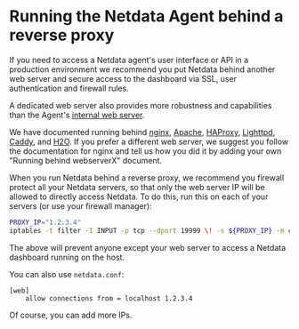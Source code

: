 # Running the Netdata Agent behind a reverse proxy

If you need to access a Netdata agent's user interface or API in a production environment we recommend you put Netdata behind
another web server and secure access to the dashboard via SSL, user authentication and firewall rules. 

A dedicated web server also provides more robustness and capabilities than the Agent's [internal web server](https://github.com/netdata/netdata/blob/master/src/web/README.md).

We have documented running behind
[nginx](https://github.com/netdata/netdata/blob/master/docs/Running-behind-nginx.md),
[Apache](https://github.com/netdata/netdata/blob/master/docs/Running-behind-apache.md),
[HAProxy](https://github.com/netdata/netdata/blob/master/docs/Running-behind-haproxy.md),
[Lighttpd](https://github.com/netdata/netdata/blob/master/docs/Running-behind-lighttpd.md),
[Caddy](https://github.com/netdata/netdata/blob/master/docs/Running-behind-caddy.md),
and [H2O](https://github.com/netdata/netdata/blob/master/docs/Running-behind-h2o.md).
If you prefer a different web server, we suggest you follow the documentation for nginx and tell us how you did it 
 by adding your own "Running behind webserverX" document.

When you run Netdata behind a reverse proxy, we recommend you firewall protect all your Netdata servers, so that only the web server IP will be allowed to directly access Netdata. To do this, run this on each of your servers (or use your firewall manager):

```sh
PROXY_IP="1.2.3.4"
iptables -t filter -I INPUT -p tcp --dport 19999 \! -s ${PROXY_IP} -m conntrack --ctstate NEW -j DROP
```

The above will prevent anyone except your web server to access a Netdata dashboard running on the host.

You can also use `netdata.conf`:

```
[web]
	allow connections from = localhost 1.2.3.4
```

Of course, you can add more IPs.
